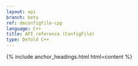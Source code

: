 ```yaml
---
layout: api
branch: beta
ref: dmconfigfile-cpp
language: C++
title: API reference (ConfigFile)
type: Defold C++
---
```

{% include anchor_headings.html html=content %}